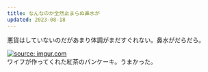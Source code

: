 ```yaml
---
title: なんなのか全然止まらぬ鼻水が
updated: 2023-08-18
---
```


悪貨はしていないのだがあまり体調がまだすぐれない。鼻水がだらだら。

<a href="https://imgur.com/BmVBy7c"><img src="https://i.imgur.com/BmVBy7c.jpg" title="source: imgur.com" /></a>  
ワイフが作ってくれた紅茶のパンケーキ。うまかった。

